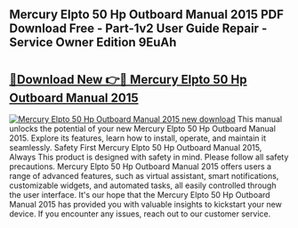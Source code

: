 ## Mercury Elpto 50 Hp Outboard Manual 2015 PDF Download Free - Part-1v2 User Guide Repair - Service Owner Edition 9EuAh

# <h2><a href="http://bc49695.oget.top/?id=Mercury+Elpto+50+Hp+Outboard+Manual+2015">🔗Download New 👉🔴 Mercury Elpto 50 Hp Outboard Manual 2015</a></h2>

[![Mercury Elpto 50 Hp Outboard Manual 2015 new download](https://i.imgur.com/5g1atiW.png)](http://bc49695.oget.top/?id=Mercury+Elpto+50+Hp+Outboard+Manual+2015)
This manual unlocks the potential of your new Mercury Elpto 50 Hp Outboard Manual 2015. Explore its features, learn how to install, operate, and maintain it seamlessly. Safety First Mercury Elpto 50 Hp Outboard Manual 2015, Always This product is designed with safety in mind. Please follow all safety precautions. Mercury Elpto 50 Hp Outboard Manual 2015 offers users a range of advanced features, such as virtual assistant, smart notifications, customizable widgets, and automated tasks, all easily controlled through the user interface. It's our hope that the Mercury Elpto 50 Hp Outboard Manual 2015 has provided you with valuable insights to kickstart your new device. If you encounter any issues, reach out to our customer service.
